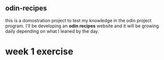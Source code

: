 ## odin-recipes

this is a domostration project to test my knowledge in the odin project program. 
I'll be developing an **odin recipes** website and it will be growing daily depending on what I leaned by the day. 

# week 1 exercise
